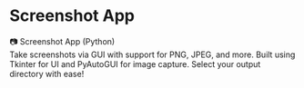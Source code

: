 # Screenshot App

📷 Screenshot App (Python)  
Take screenshots via GUI with support for PNG, JPEG, and more. Built using Tkinter for UI and PyAutoGUI for image capture. Select your output directory with ease!
